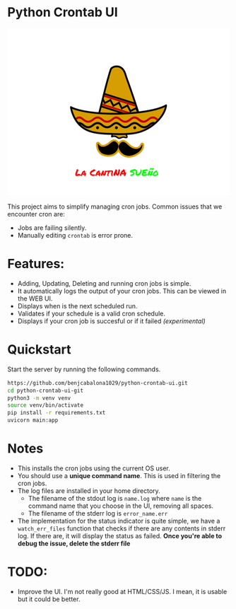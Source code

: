 # Python Crontab UI
![](static/lcs.png)

This project aims to simplify managing cron jobs. Common issues that we encounter cron are:

- Jobs are failing silently.
- Manually editing `crontab` is error prone.

# Features:

- Adding, Updating, Deleting and running cron jobs is simple.
- It automatically logs the output of your cron jobs. This can be viewed in the WEB UI.
- Displays when is the next scheduled run.
- Validates if your schedule is a valid cron schedule.
- Displays if your cron job is succesful or if it failed *(experimental)*

# Quickstart

Start the server by running the following commands.

```bash
https://github.com/benjcabalona1029/python-crontab-ui.git
cd python-crontab-ui-git
python3 -m venv venv
source venv/bin/activate
pip install -r requirements.txt
uvicorn main:app
```
# Notes
- This installs the cron jobs using the current OS user.
- You should use a **unique command name**. This is used in filtering the cron jobs.
- The log files are installed in your home directory.
    - The filename of the stdout log is `name.log` where `name` is the command name that you choose in the UI, removing all spaces.
    - The filename of the stderr log is `error_name.err`
- The implementation for the status indicator is quite simple, we have a `watch_err_files` function that checks if there are any
contents in  stderr log. If there are, it will display the status as failed.
**Once you're able to debug the issue, delete the stderr file**

# TODO:

- Improve the UI. I'm not really good at HTML/CSS/JS. I mean, it is usable but it could be better.
